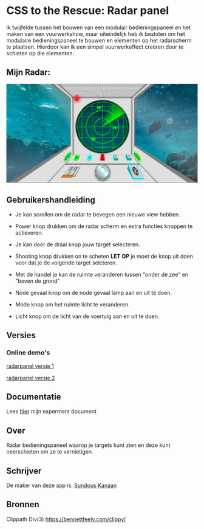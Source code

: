# CSS to the Rescue: Radar panel

Ik twijfelde tussen het bouwen van een modulair bedieningspaneel en het maken van een vuurwerkshow, maar uiteindelijk heb ik besloten om het modulaire bedieningspaneel te bouwen en elementen op het radarscherm te plaatsen. Hierdoor kan ik een simpel vuurwerkeffect creëren door te schieten op die elementen.

## Mijn Radar:

<img src="https://github.com/SundousKanaan/Radarpanel/blob/41e43124088fe8c0c093c4bd448ae0550f8f7e59/README-images/mijn-radar.png" width="900px"> 

## Gebruikershandleiding

 - Je kan scrollen om de radar te bevegen een nieuwe view hebben.
 - Power knop drukken om de radar scherm en extra functies knoppen te actieveren.
 - Je kan door de draai knop jouw target selecteren.
 - Shooting knop drukken on te scheten **LET OP** je moet de knop uit doen voor dat je de volgende target selcteren.
 - Met de handel je kan de ruimte veranderen tussen "onder de zee" en "boven de grond"
 
 - Node gevaal knop om de node gevaal lamp aan en uit te doen.
 - Mode knop om het ruimte licht te veranderen.
 - Licht knop om de licht van de voertuig aan en uit te doen.



## Versies

### Online demo's

[radarpanel versie 1](https://sundouskanaan.github.io/Radarpanel/RadarPanelV1/index.html)

[radarpanel versie 2](https://sundouskanaan.github.io/Radarpanel/RadarPanelV2/index.html)


## Documentatie
Lees [hier](https://github.com/SundousKanaan/css-to-the-rescue-2223/wiki) mijn experment document

## Over
Radar bedieningspaneel waarop je targets kunt zien en deze kunt neerschieten om ze te vernietigen.

## Schrijver
De maker van deze app is: [Sundous Kanaan](https://github.com/SundousKanaan)

## Bronnen
Clippath Div(3) https://bennettfeely.com/clippy/
